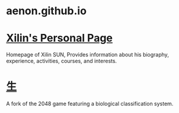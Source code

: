 aenon.github.io
===============
[Xilin's Personal Page](http://aenon.github.io)
===
Homepage of Xilin SUN, Provides information about his biography, experience, activities, courses, and interests.


[生](http://aenon.github.io/life)
===
A fork of the 2048 game featuring a biological classification system.
